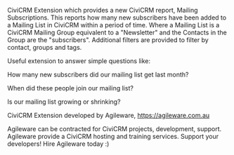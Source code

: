 CiviCRM Extension which provides a new CiviCRM report, Mailing Subscriptions. This reports how many new subscribers have been added to a Mailing List in CiviCRM within a period of time. Where a Mailing List is a CiviCRM Mailing Group equivalent to a "Newsletter" and the Contacts in the Group are the "subscribers". Additional filters are provided to filter by contact, groups and tags.

Useful extension to answer simple questions like:

How many new subscribers did our mailing list get last month?

When did these people join our mailing list?

Is our mailing list growing or shrinking?


CiviCRM Extension developed by Agileware, https://agileware.com.au

Agileware can be contracted for CiviCRM projects, development, support.
Agileware provide a CiviCRM hosting and training services.
Support your developers! Hire Agileware today :)
